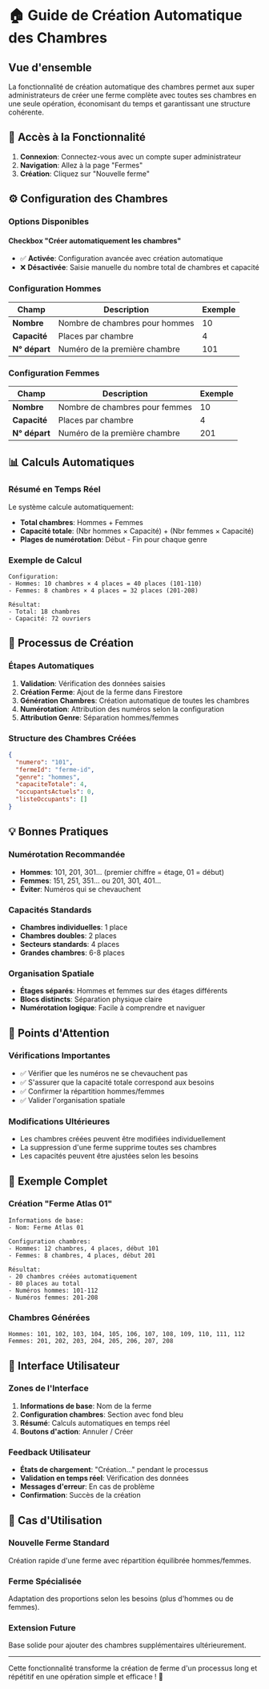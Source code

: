 # 🏠 Guide de Création Automatique des Chambres

## Vue d'ensemble

La fonctionnalité de création automatique des chambres permet aux super administrateurs de créer une ferme complète avec toutes ses chambres en une seule opération, économisant du temps et garantissant une structure cohérente.

## 🎯 Accès à la Fonctionnalité

1. **Connexion**: Connectez-vous avec un compte super administrateur
2. **Navigation**: Allez à la page "Fermes" 
3. **Création**: Cliquez sur "Nouvelle ferme"

## ⚙️ Configuration des Chambres

### **Options Disponibles**

#### **Checkbox "Créer automatiquement les chambres"**
- ✅ **Activée**: Configuration avancée avec création automatique
- ❌ **Désactivée**: Saisie manuelle du nombre total de chambres et capacité

### **Configuration Hommes**
| Champ | Description | Exemple |
|-------|-------------|---------|
| **Nombre** | Nombre de chambres pour hommes | 10 |
| **Capacité** | Places par chambre | 4 |
| **N° départ** | Numéro de la première chambre | 101 |

### **Configuration Femmes**
| Champ | Description | Exemple |
|-------|-------------|---------|
| **Nombre** | Nombre de chambres pour femmes | 10 |
| **Capacité** | Places par chambre | 4 |
| **N° départ** | Numéro de la première chambre | 201 |

## 📊 Calculs Automatiques

### **Résumé en Temps Réel**
Le système calcule automatiquement:
- **Total chambres**: Hommes + Femmes
- **Capacité totale**: (Nbr hommes × Capacité) + (Nbr femmes × Capacité)
- **Plages de numérotation**: Début - Fin pour chaque genre

### **Exemple de Calcul**
```
Configuration:
- Hommes: 10 chambres × 4 places = 40 places (101-110)
- Femmes: 8 chambres × 4 places = 32 places (201-208)

Résultat:
- Total: 18 chambres
- Capacité: 72 ouvriers
```

## 🔄 Processus de Création

### **Étapes Automatiques**
1. **Validation**: Vérification des données saisies
2. **Création Ferme**: Ajout de la ferme dans Firestore
3. **Génération Chambres**: Création automatique de toutes les chambres
4. **Numérotation**: Attribution des numéros selon la configuration
5. **Attribution Genre**: Séparation hommes/femmes

### **Structure des Chambres Créées**
```json
{
  "numero": "101",
  "fermeId": "ferme-id",
  "genre": "hommes",
  "capaciteTotale": 4,
  "occupantsActuels": 0,
  "listeOccupants": []
}
```

## 💡 Bonnes Pratiques

### **Numérotation Recommandée**
- **Hommes**: 101, 201, 301... (premier chiffre = étage, 01 = début)
- **Femmes**: 151, 251, 351... ou 201, 301, 401...
- **Éviter**: Numéros qui se chevauchent

### **Capacités Standards**
- **Chambres individuelles**: 1 place
- **Chambres doubles**: 2 places
- **Secteurs standards**: 4 places
- **Grandes chambres**: 6-8 places

### **Organisation Spatiale**
- **Étages séparés**: Hommes et femmes sur des étages différents
- **Blocs distincts**: Séparation physique claire
- **Numérotation logique**: Facile à comprendre et naviguer

## 🚨 Points d'Attention

### **Vérifications Importantes**
- ✅ Vérifier que les numéros ne se chevauchent pas
- ✅ S'assurer que la capacité totale correspond aux besoins
- ✅ Confirmer la répartition hommes/femmes
- ✅ Valider l'organisation spatiale

### **Modifications Ultérieures**
- Les chambres créées peuvent être modifiées individuellement
- La suppression d'une ferme supprime toutes ses chambres
- Les capacités peuvent être ajustées selon les besoins

## 🔧 Exemple Complet

### **Création "Ferme Atlas 01"**
```
Informations de base:
- Nom: Ferme Atlas 01

Configuration chambres:
- Hommes: 12 chambres, 4 places, début 101
- Femmes: 8 chambres, 4 places, début 201

Résultat:
- 20 chambres créées automatiquement
- 80 places au total
- Numéros hommes: 101-112
- Numéros femmes: 201-208
```

### **Chambres Générées**
```
Hommes: 101, 102, 103, 104, 105, 106, 107, 108, 109, 110, 111, 112
Femmes: 201, 202, 203, 204, 205, 206, 207, 208
```

## 📱 Interface Utilisateur

### **Zones de l'Interface**
1. **Informations de base**: Nom de la ferme
2. **Configuration chambres**: Section avec fond bleu
3. **Résumé**: Calculs automatiques en temps réel
4. **Boutons d'action**: Annuler / Créer

### **Feedback Utilisateur**
- **États de chargement**: "Création..." pendant le processus
- **Validation en temps réel**: Vérification des données
- **Messages d'erreur**: En cas de problème
- **Confirmation**: Succès de la création

## 🎯 Cas d'Utilisation

### **Nouvelle Ferme Standard**
Création rapide d'une ferme avec répartition équilibrée hommes/femmes.

### **Ferme Spécialisée**
Adaptation des proportions selon les besoins (plus d'hommes ou de femmes).

### **Extension Future**
Base solide pour ajouter des chambres supplémentaires ultérieurement.

---

Cette fonctionnalité transforme la création de ferme d'un processus long et répétitif en une opération simple et efficace ! 🚀
